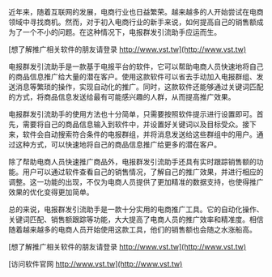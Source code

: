 近年来，随着互联网的发展，电商行业也日益繁荣。越来越多的人开始尝试在电商领域中寻找商机。然而，对于初入电商行业的新手来说，如何提高自己的销售额成为了一个不小的问题。在这种情况下，电报群发引流助手应运而生。

[想了解推广相关软件的朋友请登录 http://www.vst.tw](http://www.vst.tw)

电报群发引流助手是一款基于电报平台的软件，它可以帮助电商人员快速地将自己的商品信息推广给大量的潜在客户。使用这款软件可以省去手动加入电报群组、发送消息等繁琐的操作，实现自动化的推广。同时，这款软件还能够通过关键词匹配的方式，将商品信息发送给最有可能感兴趣的人群，从而提高推广效果。

电报群发引流助手的使用方法也十分简单，只需要按照软件提示进行设置即可。首先，需要将自己的商品信息输入到软件中，并设置好关键词以及目标受众。接下来，软件会自动搜索符合条件的电报群组，并将消息发送给这些群组中的用户。通过这种方式，可以快速地将自己的商品信息推广给更多的潜在客户。

除了帮助电商人员快速推广商品外，电报群发引流助手还具有实时跟踪销售额的功能。用户可以通过软件查看自己的销售情况，了解自己的推广效果，并进行相应的调整。这一功能的出现，不仅为电商人员提供了更加精准的数据支持，也使得推广效果的优化变得更加简单。

总的来说，电报群发引流助手是一款十分实用的电商推广工具。它的自动化操作、关键词匹配、销售额跟踪等功能，大大提高了电商人员的推广效率和精准度。相信随着越来越多的电商人员开始使用这款工具，他们的销售额也会随之水涨船高。

[想了解推广相关软件的朋友请登录 http://www.vst.tw](http://www.vst.tw)


[访问软件官网 http://www.vst.tw](http://www.vst.tw)
